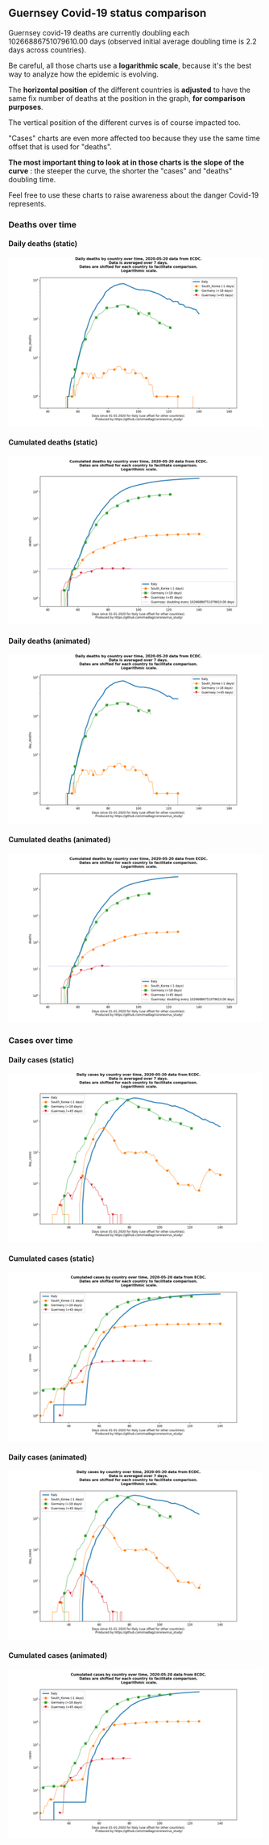 ## Guernsey Covid-19 status comparison 

Guernsey covid-19 deaths are currently doubling each 10266886751079610.00 days (observed initial average doubling time is 2.2 days across countries).



Be careful, all those charts use a **logarithmic scale**, because it's the best way to analyze how the epidemic is evolving.
 
The **horizontal position** of the different countries is **adjusted** to have the same fix number of deaths at the position in the graph, **for comparison purposes**.

The vertical position of the different curves is of course impacted too.

"Cases" charts are even more affected too because they use the same time offset that is used for "deaths".

**The most important thing to look at in those charts is the slope of the curve** : the steeper the curve, the shorter the "cases" and "deaths" doubling time.

Feel free to use these charts to raise awareness about the danger Covid-19 represents. 


 
### Deaths over time
 
#### Daily deaths (static)
![Guernsey covid-19 daily deaths static chart](https://raw.githubusercontent.com/madlag/coronavirus_study/master/notebooks/graphs/2020-05-20/countries/Guernsey/2020-05-20_Guernsey_day_deaths.png "Guernsey covid-19 day_deaths static chart")   
 
#### Cumulated deaths (static)
![Guernsey covid-19 cumulated deaths static chart](https://raw.githubusercontent.com/madlag/coronavirus_study/master/notebooks/graphs/2020-05-20/countries/Guernsey/2020-05-20_Guernsey_deaths.png "Guernsey covid-19 deaths static chart")   
 
#### Daily deaths (animated)
![Guernsey covid-19 daily deaths animated chart](https://raw.githubusercontent.com/madlag/coronavirus_study/master/notebooks/graphs/2020-05-20/countries/Guernsey/2020-05-20_Guernsey_day_deaths.gif "Guernsey covid-19 day_deaths animated chart")   
 
#### Cumulated deaths (animated)
![Guernsey covid-19 cumulated deaths animated chart](https://raw.githubusercontent.com/madlag/coronavirus_study/master/notebooks/graphs/2020-05-20/countries/Guernsey/2020-05-20_Guernsey_deaths.gif "Guernsey covid-19 deaths animated chart")   

 
### Cases over time
 
#### Daily cases (static)
![Guernsey covid-19 daily cases static chart](https://raw.githubusercontent.com/madlag/coronavirus_study/master/notebooks/graphs/2020-05-20/countries/Guernsey/2020-05-20_Guernsey_day_cases.png "Guernsey covid-19 day_cases static chart")   
 
#### Cumulated cases (static)
![Guernsey covid-19 cumulated cases static chart](https://raw.githubusercontent.com/madlag/coronavirus_study/master/notebooks/graphs/2020-05-20/countries/Guernsey/2020-05-20_Guernsey_cases.png "Guernsey covid-19 cases static chart")   
 
#### Daily cases (animated)
![Guernsey covid-19 daily cases animated chart](https://raw.githubusercontent.com/madlag/coronavirus_study/master/notebooks/graphs/2020-05-20/countries/Guernsey/2020-05-20_Guernsey_day_cases.gif "Guernsey covid-19 day_cases animated chart")   
 
#### Cumulated cases (animated)
![Guernsey covid-19 cumulated cases animated chart](https://raw.githubusercontent.com/madlag/coronavirus_study/master/notebooks/graphs/2020-05-20/countries/Guernsey/2020-05-20_Guernsey_cases.gif "Guernsey covid-19 cases animated chart")   

